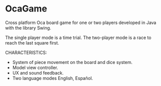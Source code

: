 # OcaGame
Cross platform Oca board game for one or two players developed in Java with the library Swing.

The single player mode is a time trial.
The two-player mode is a race to reach the last square first.

CHARACTERISTICS:

- System of piece movement on the board and dice system.
- Model view controller.
- UX and sound feedback.
- Two language modes English, Español.

